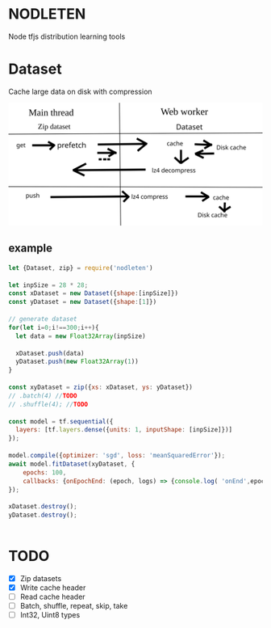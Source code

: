 # NODLETEN

Node tfjs distribution learning tools

# Dataset

Cache large data on disk with compression

![schema](doc/schema.svg)

## example

```javascript
let {Dataset, zip} = require('nodleten')

let inpSize = 28 * 28; 
const xDataset = new Dataset({shape:[inpSize]})
const yDataset = new Dataset({shape:[1]})
 
// generate dataset
for(let i=0;i!==300;i++){
  let data = new Float32Array(inpSize)

  xDataset.push(data)
  yDataset.push(new Float32Array(1))
}

const xyDataset = zip({xs: xDataset, ys: yDataset})
// .batch(4) //TODO
// .shuffle(4); //TODO

const model = tf.sequential({
  layers: [tf.layers.dense({units: 1, inputShape: [inpSize]})]
});

model.compile({optimizer: 'sgd', loss: 'meanSquaredError'});
await model.fitDataset(xyDataset, {
    epochs: 100,
    callbacks: {onEpochEnd: (epoch, logs) => {console.log( 'onEnd',epoch, logs.loss)}}
});

xDataset.destroy();
yDataset.destroy();
  
```

# TODO

- [x] Zip datasets
- [x] Write cache header
- [ ] Read cache header
- [ ] Batch, shuffle, repeat, skip, take
- [ ] Int32, Uint8 types
